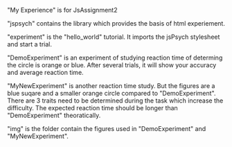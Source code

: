 "My Experience" is for JsAssignment2 

"jspsych" contains the library which provides the basis of html experiement. 

"experiment" is the "hello_world" tutorial. It imports the jsPsych stylesheet and start a trial. 

"DemoExperiment" is an experiment of studying reaction time of determing the circle is orange or blue. After several trials, it will show your accuracy and average reaction time. 

"MyNewExperiment" is another reaction time study. But the figures are a blue suqare and a smaller orange circle compared to "DemoExperiment". There are 3 traits need to be determined during the task which increase the difficulty. The expected reaction time should be longer than "DemoExperiment" theoratically. 

"img" is the folder contain the figures used in "DemoExperiment" and "MyNewExperiment". 